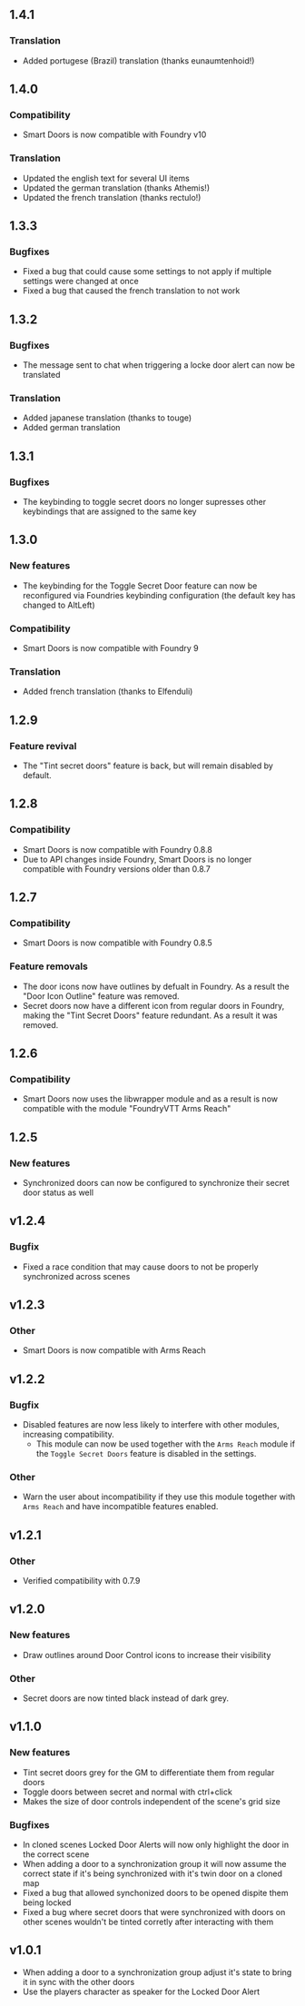 ## 1.4.1
### Translation
- Added portugese (Brazil) translation (thanks eunaumtenhoid!)


## 1.4.0
### Compatibility
- Smart Doors is now compatible with Foundry v10

### Translation
- Updated the english text for several UI items
- Updated the german translation (thanks Athemis!)
- Updated the french translation (thanks rectulo!)


## 1.3.3
### Bugfixes
- Fixed a bug that could cause some settings to not apply if multiple settings were changed at once
- Fixed a bug that caused the french translation to not work


## 1.3.2
### Bugfixes
- The message sent to chat when triggering a locke door alert can now be translated

### Translation
- Added japanese translation (thanks to touge)
- Added german translation


## 1.3.1
### Bugfixes
- The keybinding to toggle secret doors no longer supresses other keybindings that are assigned to the same key


## 1.3.0
### New features
- The keybinding for the Toggle Secret Door feature can now be reconfigured via Foundries keybinding configuration (the default key has changed to AltLeft)

### Compatibility
- Smart Doors is now compatible with Foundry 9

### Translation
- Added french translation (thanks to Elfenduli)


## 1.2.9
### Feature revival
- The "Tint secret doors" feature is back, but will remain disabled by default.

## 1.2.8
### Compatibility
- Smart Doors is now compatible with Foundry 0.8.8
- Due to API changes inside Foundry, Smart Doors is no longer compatible with Foundry versions older than 0.8.7

## 1.2.7
### Compatibility
- Smart Doors is now compatible with Foundry 0.8.5

### Feature removals
- The door icons now have outlines by defualt in Foundry. As a result the "Door Icon Outline" feature was removed.
- Secret doors now have a different icon from regular doors in Foundry, making the "Tint Secret Doors" feature redundant. As a result it was removed.

## 1.2.6
### Compatibility
- Smart Doors now uses the libwrapper module and as a result is now compatible with the module "FoundryVTT Arms Reach"

## 1.2.5
### New features
- Synchronized doors can now be configured to synchronize their secret door status as well

## v1.2.4
### Bugfix
- Fixed a race condition that may cause doors to not be properly synchronized across scenes

## v1.2.3
### Other
- Smart Doors is now compatible with Arms Reach

## v1.2.2
### Bugfix
- Disabled features are now less likely to interfere with other modules, increasing compatibility.
  - This module can now be used together with the `Arms Reach` module if the `Toggle Secret Doors` feature is disabled in the settings.

### Other
- Warn the user about incompatibility if they use this module together with `Arms Reach` and have incompatible features enabled.

## v1.2.1
### Other
- Verified compatibility with 0.7.9

## v1.2.0
### New features
- Draw outlines around Door Control icons to increase their visibility

### Other
- Secret doors are now tinted black instead of dark grey.


## v1.1.0
### New features
- Tint secret doors grey for the GM to differentiate them from regular doors
- Toggle doors between secret and normal with ctrl+click
- Makes the size of door controls independent of the scene's grid size

### Bugfixes
- In cloned scenes Locked Door Alerts will now only highlight the door in the correct scene
- When adding a door to a synchronization group it will now assume the correct state if it's being synchronized with it's twin door on a cloned map
- Fixed a bug that allowed synchonized doors to be opened dispite them being locked
- Fixed a bug where secret doors that were synchronized with doors on other scenes wouldn't be tinted corretly after interacting with them

## v1.0.1
- When adding a door to a synchronization group adjust it's state to bring it in sync with the other doors
- Use the players character as speaker for the Locked Door Alert
